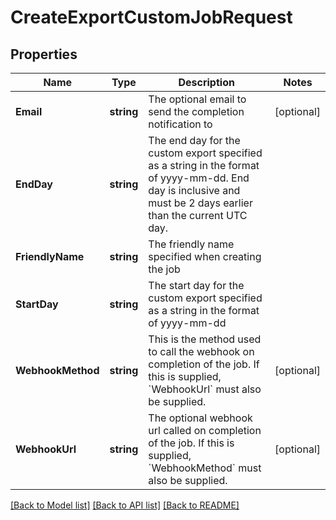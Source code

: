 # CreateExportCustomJobRequest

## Properties

Name | Type | Description | Notes
------------ | ------------- | ------------- | -------------
**Email** | **string** | The optional email to send the completion notification to | [optional] 
**EndDay** | **string** | The end day for the custom export specified as a string in the format of yyyy-mm-dd. End day is inclusive and must be 2 days earlier than the current UTC day. | 
**FriendlyName** | **string** | The friendly name specified when creating the job | 
**StartDay** | **string** | The start day for the custom export specified as a string in the format of yyyy-mm-dd | 
**WebhookMethod** | **string** | This is the method used to call the webhook on completion of the job. If this is supplied, &#x60;WebhookUrl&#x60; must also be supplied. | [optional] 
**WebhookUrl** | **string** | The optional webhook url called on completion of the job. If this is supplied, &#x60;WebhookMethod&#x60; must also be supplied. | [optional] 

[[Back to Model list]](../README.md#documentation-for-models) [[Back to API list]](../README.md#documentation-for-api-endpoints) [[Back to README]](../README.md)



